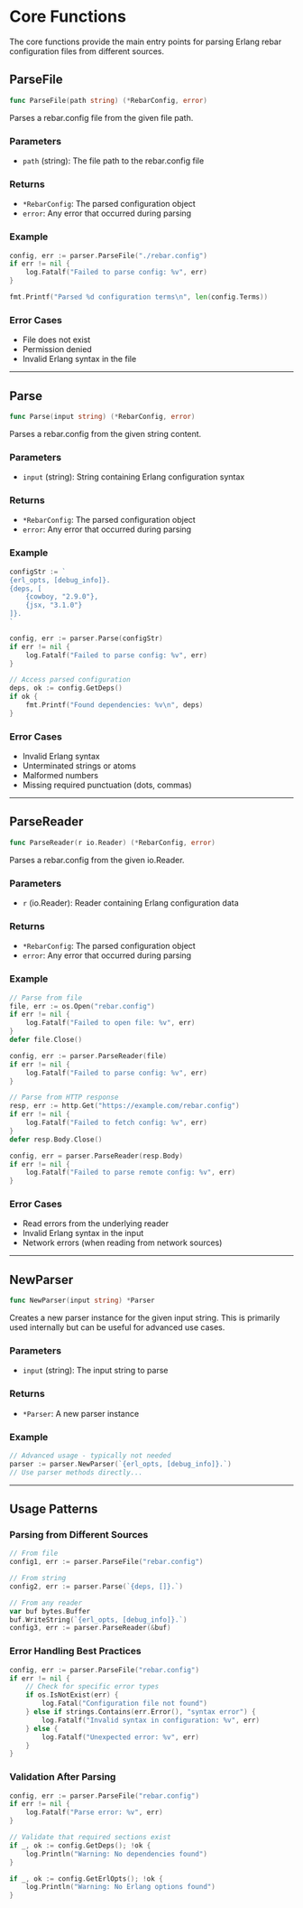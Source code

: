 # Core Functions

The core functions provide the main entry points for parsing Erlang rebar configuration files from different sources.

## ParseFile

```go
func ParseFile(path string) (*RebarConfig, error)
```

Parses a rebar.config file from the given file path.

### Parameters

- `path` (string): The file path to the rebar.config file

### Returns

- `*RebarConfig`: The parsed configuration object
- `error`: Any error that occurred during parsing

### Example

```go
config, err := parser.ParseFile("./rebar.config")
if err != nil {
    log.Fatalf("Failed to parse config: %v", err)
}

fmt.Printf("Parsed %d configuration terms\n", len(config.Terms))
```

### Error Cases

- File does not exist
- Permission denied
- Invalid Erlang syntax in the file

---

## Parse

```go
func Parse(input string) (*RebarConfig, error)
```

Parses a rebar.config from the given string content.

### Parameters

- `input` (string): String containing Erlang configuration syntax

### Returns

- `*RebarConfig`: The parsed configuration object
- `error`: Any error that occurred during parsing

### Example

```go
configStr := `
{erl_opts, [debug_info]}.
{deps, [
    {cowboy, "2.9.0"},
    {jsx, "3.1.0"}
]}.
`

config, err := parser.Parse(configStr)
if err != nil {
    log.Fatalf("Failed to parse config: %v", err)
}

// Access parsed configuration
deps, ok := config.GetDeps()
if ok {
    fmt.Printf("Found dependencies: %v\n", deps)
}
```

### Error Cases

- Invalid Erlang syntax
- Unterminated strings or atoms
- Malformed numbers
- Missing required punctuation (dots, commas)

---

## ParseReader

```go
func ParseReader(r io.Reader) (*RebarConfig, error)
```

Parses a rebar.config from the given io.Reader.

### Parameters

- `r` (io.Reader): Reader containing Erlang configuration data

### Returns

- `*RebarConfig`: The parsed configuration object
- `error`: Any error that occurred during parsing

### Example

```go
// Parse from file
file, err := os.Open("rebar.config")
if err != nil {
    log.Fatalf("Failed to open file: %v", err)
}
defer file.Close()

config, err := parser.ParseReader(file)
if err != nil {
    log.Fatalf("Failed to parse config: %v", err)
}

// Parse from HTTP response
resp, err := http.Get("https://example.com/rebar.config")
if err != nil {
    log.Fatalf("Failed to fetch config: %v", err)
}
defer resp.Body.Close()

config, err = parser.ParseReader(resp.Body)
if err != nil {
    log.Fatalf("Failed to parse remote config: %v", err)
}
```

### Error Cases

- Read errors from the underlying reader
- Invalid Erlang syntax in the input
- Network errors (when reading from network sources)

---

## NewParser

```go
func NewParser(input string) *Parser
```

Creates a new parser instance for the given input string. This is primarily used internally but can be useful for advanced use cases.

### Parameters

- `input` (string): The input string to parse

### Returns

- `*Parser`: A new parser instance

### Example

```go
// Advanced usage - typically not needed
parser := parser.NewParser(`{erl_opts, [debug_info]}.`)
// Use parser methods directly...
```

---

## Usage Patterns

### Parsing from Different Sources

```go
// From file
config1, err := parser.ParseFile("rebar.config")

// From string
config2, err := parser.Parse(`{deps, []}.`)

// From any reader
var buf bytes.Buffer
buf.WriteString(`{erl_opts, [debug_info]}.`)
config3, err := parser.ParseReader(&buf)
```

### Error Handling Best Practices

```go
config, err := parser.ParseFile("rebar.config")
if err != nil {
    // Check for specific error types
    if os.IsNotExist(err) {
        log.Fatal("Configuration file not found")
    } else if strings.Contains(err.Error(), "syntax error") {
        log.Fatalf("Invalid syntax in configuration: %v", err)
    } else {
        log.Fatalf("Unexpected error: %v", err)
    }
}
```

### Validation After Parsing

```go
config, err := parser.ParseFile("rebar.config")
if err != nil {
    log.Fatalf("Parse error: %v", err)
}

// Validate that required sections exist
if _, ok := config.GetDeps(); !ok {
    log.Println("Warning: No dependencies found")
}

if _, ok := config.GetErlOpts(); !ok {
    log.Println("Warning: No Erlang options found")
}
```
